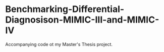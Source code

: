 # Benchmarking-Differential-Diagnosison-MIMIC-III-and-MIMIC-IV

Accompanying code ot my Master's Thesis project.
